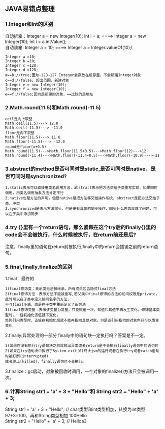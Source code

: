## JAVA易错点整理

### 1.Integer和int的区别
自动拆箱：Integer a = new Integer(10); int i = a; ====> Integer a = new Integer(10); int i = a.intValue();\
自动装箱: Integer a = 10; ====> Integer a = Integer.valueOf(10);\
    
    Integer a =10;
    Integer b =10;
    Integer c =128;
    Integer d =128;
    a==b;//true;因为-128~127 Integer会存放在缓存里，不会新建Integer对象
    c==d;//false; 超出范围，新建对象
    Integer e = new Integer(10);
    Integer f = new Integer(10);
    e==f;//false;因为是新建的对象，==比较的是地址

### 2.Math.round(11.5)和Math.round(-11.5)
    ceil是向上取整
    Math.ceil(11.5)---> 12.0
    Math.ceil(-11.5)---> -11.0
    floor是向下取整
    Math.floor(11.5)---> 11.0
    Math.floor(-11.5)---> -12.0
    round是floor(x+0.5)
    Math.round(11.5)--->Math.floor(11.5+0.5)--->Math.floor(12)--->12
    Math.round(-11.4)--->Math.floor(-11.4+0.5)--->Math.floor(-10.9)--->-11

### 3.abstract的method是否可同时是static,是否可同时是native，是否可同时是synchronized?
    1.static表示可以直接用类名调用方法，abstract表示把方法交给子类重写实现，如果同时调用，用类名调用抽象方法肯定不行
    2.native也是方法的声明，但是native是把方法移交给操作系统，abstract是把方法交给子类，冲突
    3.synchronized是表示方法同步，但是要有具体的同步操作，同步什么东西就成了问题，可以在子类中添加同步

### 4.try {}里有一个return语句，那么紧跟在这个try后的finally{}里的code会不会被执行，什么时候被执行，在return前还是后?
注意，finally里的语句在return前被执行,finally中的return会插销之前的return语句。
    
### 5.final,finally,finalize的区别
1.final：最终的
    
    1)final修饰类：表示类无法被继承，所有成员包含隐式final方法
    2)final修饰方法：表示方法不能被重写,若父类中final修饰的方法的访问权限是private，此时可以在子类中定义相同名字的方法，
    不与final矛盾，而是在子类中重新定义了新方法
    3)final修饰变量：表示该变量为常量，只能赋值一次，赋值后其值不再发生变化。修饰基本类型时，一经初始化该值就不变化，
    修饰引用类型时，该值在初始化后就不能再指向其他对象，但是该引用指向的对象内容可以发生变化

2.finally:异常处理的一部分
    finally中的语句块一定执行吗？答案是不一定。
    
    1)如果在没有执行try语句块之前就抛出异常或者return是不会执行finally语句中的语句的
    2)如果在try语句块中执行了System.exit(0)终止jvm的运行或者在执行try或者catch语句时被打断(interrupted)
    或者终止(killed)，finally语句也不会执行。
    
3.finalize：gc启动，对象被回收时调用，一个对象的finalize()方法只会被调用一次。   

### 6.计算String str1 = 'a' + 3 + "Hello"和 String str2 = "Hello" + 'a' + 3;
String str1 = 'a' + 3 + "Hello"; // char类型和int类型相加，转换为int类型 97+3=100，再和String类型相加 100Hello\
String str2 = "Hello" + 'a' + 3; // Helloa3
